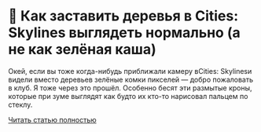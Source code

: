 # 🌲 Как заставить деревья в Cities: Skylines выглядеть нормально (а не как зелёная каша)



Окей, если вы тоже когда-нибудь приближали камеру вCities: Skylinesи видели вместо деревьев зелёные комки пикселей — добро пожаловать в клуб. Я тоже через это прошёл. Особенно бесят эти размытые кроны, которые при зуме выглядят как будто их кто-то нарисовал пальцем по стеклу.

[Читать статью полностью](https://xyberbara.com/gaming/trees-cs/)
